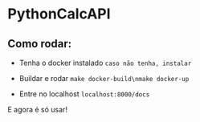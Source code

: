 # PythonCalcAPI

## Como rodar:
- Tenha o docker instalado
`caso não tenha, instalar`

- Buildar e rodar
`make docker-build\nmake docker-up`

- Entre no localhost
`localhost:8000/docs`

E agora é só usar!
